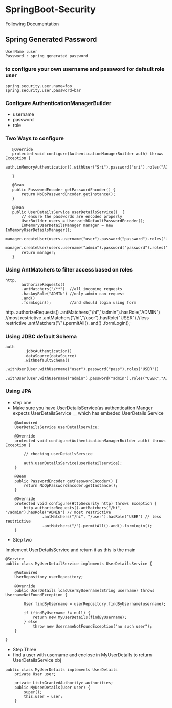 # SpringBoot-Security
Following Documentation

## Spring Generated Password

```
UserName :user
Password : spring generated password
```

### to configure your own username and password for default role user

```
spring.security.user.name=foo
spring.security.user.password=bar
```
### Configure AuthenticationManagerBuilder 
 
 * username
 * password
 * role
 
 ### Two Ways to configure
 
 ```
 	@Override
	protected void configure(AuthenticationManagerBuilder auth) throws Exception {
		auth.inMemoryAuthentication().withUser("Sri").password("sri").roles("ADMIN");

	}

	@Bean
	public PasswordEncoder getPasswordEncoder() {
		return NoOpPasswordEncoder.getInstance();
	}
 ```
 
 ```
 	@Bean
	public UserDetailsService userDetailsService()  {
	    // ensure the passwords are encoded properly
	    UserBuilder users = User.withDefaultPasswordEncoder();
	    InMemoryUserDetailsManager manager = new InMemoryUserDetailsManager();
	    manager.createUser(users.username("user").password("password").roles("USER").build());
	    manager.createUser(users.username("admin").password("password").roles("USER","ADMIN").build());
	    return manager;
	}
 ```
 
 ### Using AntMatchers to filter access based on roles
 
 ```
 http.
		authorizeRequests()
		.antMatchers("/**")  //all incoming requests
		.hasAnyRole("ADMIN") //only admin can request
		.and()
		.formLogin();        //and should login using form
 ```
http.
		authorizeRequests()
		.antMatchers("/hi","/admin").hasRole("ADMIN") //most restrictive
		.antMatchers("/hi","/user").hasRole("USER") //less restrictive
		.antMatchers("/").permitAll()
		.and()
		.formLogin();

### Using JDBC default Schema

```
auth
		.jdbcAuthentication()
		.dataSource(dataSource)
		.withDefaultSchema()
		.withUser(User.withUsername("user").password("pass").roles("USER"))
		.withUser(User.withUsername("admin").password("admin").roles("USER","ADMIN"));
```

### Using JPA 

* step one
* Make sure you have UserDetailsService(as authentication Manger expects UserDetailsService __ which has embeded UserDetails Service 
```
	@Autowired
	UserDetailsService userDetailservice;

	@Override
	protected void configure(AuthenticationManagerBuilder auth) throws Exception {

		// checking userDetailsService

		auth.userDetailsService(userDetailservice); 
	}

	@Bean
	public PasswordEncoder getPasswordEncoder() {
		return NoOpPasswordEncoder.getInstance();
	}

	@Override
	protected void configure(HttpSecurity http) throws Exception {
		http.authorizeRequests().antMatchers("/hi", "/admin").hasRole("ADMIN") // most restrictive
				.antMatchers("/hi", "/user").hasRole("USER") // less restrictive
				.antMatchers("/").permitAll().and().formLogin();
	}
```
* Step two

Implement UserDetailsService and return it as this is the main 

```
@Service
public class MyUserDetailService implements UserDetailsService {

	@Autowired
	UserRepository userRepository;

	@Override
	public UserDetails loadUserByUsername(String username) throws UsernameNotFoundException {
		
		User findByUsername = userRepository.findByUsername(username);

		if (findByUsername != null) {
			return new MyUserDetails(findByUsername);
		} else
			throw new UsernameNotFoundException("no such user");
	}

}

```

* Step Three
* find a user with username and enclose in MyUserDetails to return UserDetailsService obj
```
public class MyUserDetails implements UserDetails
	private User user;

	private List<GrantedAuthority> authorities;
	public MyUserDetails(User user) {
		super();
		this.user = user;
	}
```
